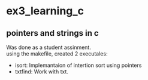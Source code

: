 # ex3_learning_c
## pointers and strings in c 
Was done as a student assinment.   
using the makefile, created 2 executales: 
* isort: Implemantaion of intertion sort using pointers
* txtfind: Work with txt.
